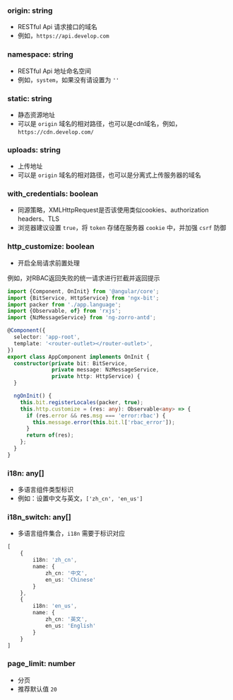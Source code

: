 ### origin: string

- RESTful Api 请求接口的域名
- 例如，`https://api.develop.com`

### namespace: string

- RESTful Api 地址命名空间
- 例如，`system`，如果没有请设置为 `''`

### static: string

- 静态资源地址
- 可以是 `origin` 域名的相对路径，也可以是cdn域名，例如，`https://cdn.develop.com/`

### uploads: string

- 上传地址
- 可以是 `origin` 域名的相对路径，也可以是分离式上传服务器的域名

### with_credentials: boolean

- 同源策略，XMLHttpRequest是否该使用类似cookies、authorization headers、TLS
- 浏览器建议设置 `true`，将 `token` 存储在服务器 `cookie` 中，并加强 `csrf` 防御

### http_customize: boolean

- 开启全局请求前置处理

例如，对RBAC返回失败的统一请求进行拦截并返回提示

```typescript
import {Component, OnInit} from '@angular/core';
import {BitService, HttpService} from 'ngx-bit';
import packer from './app.language';
import {Observable, of} from 'rxjs';
import {NzMessageService} from 'ng-zorro-antd';

@Component({
  selector: 'app-root',
  template: '<router-outlet></router-outlet>',
})
export class AppComponent implements OnInit {
  constructor(private bit: BitService,
              private message: NzMessageService,
              private http: HttpService) {
  }

  ngOnInit() {
    this.bit.registerLocales(packer, true);
    this.http.customize = (res: any): Observable<any> => {
      if (res.error && res.msg === 'error:rbac') {
        this.message.error(this.bit.l['rbac_error']);
      }
      return of(res);
    };
  }
}
```

### i18n: any[]

- 多语言组件类型标识
- 例如：设置中文与英文，`['zh_cn', 'en_us']`

### i18n_switch: any[]

- 多语言组件集合，`i18n` 需要于标识对应

```typescript
[
    {
        i18n: 'zh_cn',
        name: {
            zh_cn: '中文',
            en_us: 'Chinese'
        }
    },
    {
        i18n: 'en_us',
        name: {
            zh_cn: '英文',
            en_us: 'English'
        }
    }
]
```

### page_limit: number

- 分页
- 推荐默认值 `20`
